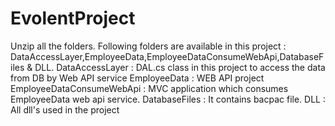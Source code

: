 # EvolentProject

Unzip all the folders.
Following folders are available in this project : DataAccessLayer,EmployeeData,EmployeeDataConsumeWebApi,DatabaseFiles & DLL.
DataAccessLayer : DAL.cs class in this project to access the data from DB by Web API service
EmployeeData : WEB API project
EmployeeDataConsumeWebApi : MVC application which consumes EmployeeData web api service.
DatabaseFiles : It contains bacpac file.
DLL : All dll's used in the project

